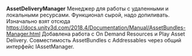 **AssetDeliveryManager**
Менеджер для работы с удаленными и локальными ресурсами. Функционал сырой, надо допиливать. Изначально взят отсюда https://docs.unity3d.com/2018.4/Documentation/Manual/AssetBundles-Manager.html
Добавлена работа с On Demand Resources и Play Asset Delivery. Совместимость AssetBundles с Addressables через общий интерфейс IAssetManager.